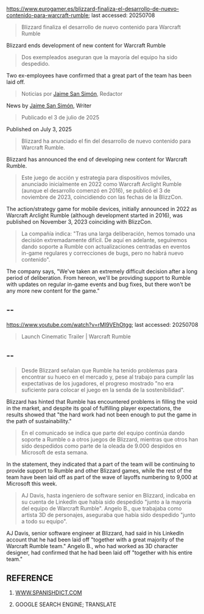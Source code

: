 https://www.eurogamer.es/blizzard-finaliza-el-desarrollo-de-nuevo-contenido-para-warcraft-rumble; last accessed: 20250708

> Blizzard finaliza el desarrollo de nuevo contenido para Warcraft Rumble

Blizzard ends development of new content for Warcraft Rumble

> Dos exempleados aseguran que la mayoría del equipo ha sido despedido.

Two ex-employees have confirmed that a great part of the team has been laid off.

> Noticias por [Jaime San Simón](https://www.eurogamer.es/authors/jaime-san-simon), Redactor

News by [Jaime San Simón](https://www.eurogamer.es/authors/jaime-san-simon), Writer

> Publicado el 3 de julio de 2025

Published on July 3, 2025

> Blizzard ha anunciado el fin del desarrollo de nuevo contenido para Warcraft Rumble.

Blizzard has announced the end of developing new content for Warcraft Rumble.

> Este juego de acción y estrategia para dispositivos móviles, anunciado inicialmente en 2022 como Warcraft Arclight Rumble (aunque el desarrollo comenzó en 2016), se publicó el 3 de noviembre de 2023, coincidiendo con las fechas de la BlizzCon.

The action/strategy game for mobile devices, initially announced in 2022 as Warcraft Arclight Rumble (although development started in 2016), was published on November 3, 2023 coinciding with BlizzCon.

> La compañía indica: "Tras una larga deliberación, hemos tomado una decisión extremadamente difícil. De aquí en adelante, seguiremos dando soporte a Rumble con actualizaciones centradas en eventos in-game regulares y correcciones de bugs, pero no habrá nuevo contenido". 

The company says, "We've taken an extremely difficult decision after a long period of deliberation. From hereon, we'll be providing support to Rumble with updates on regular in-game events and bug fixes, but there won't be any more new content for the game."

## --

https://www.youtube.com/watch?v=rMl9VEhOtgg; last accessed: 20250708

> Launch Cinematic Trailer | Warcraft Rumble 

## --

> Desde Blizzard señalan que Rumble ha tenido problemas para encontrar su hueco en el mercado y, pese al trabajo para cumplir las expectativas de los jugadores, el progreso mostrado "no era suficiente para colocar el juego en la senda de la sostenibilidad".

Blizzard has hinted that Rumble has encountered problems in filling the void in the market, and despite its goal of fulfilling player expectations, the results showed that "the hard work had not been enough to put the game in the path of sustainability."

> En el comunicado se indica que parte del equipo continúa dando soporte a Rumble o a otros juegos de Blizzard, mientras que otros han sido despedidos como parte de la oleada de 9.000 despidos en Microsoft de esta semana.

In the statement, they indicated that a part of the team will be continuing to provide support to Rumble and other Blizzard games, while the rest of the team have been laid off as part of the wave of layoffs numbering to 9,000 at Microsoft this week.

> AJ Davis, hasta ingeniero de software senior en Blizzard, indicaba en su cuenta de LinkedIn que había sido despedido "junto a la mayoría del equipo de Warcraft Rumble". Angelo B., que trabajaba como artista 3D de personajes, aseguraba que había sido despedido "junto a todo su equipo". 

AJ Davis, senior software engineer at Blizzard, had said in his LinkedIn account that he had been laid off "together with a great majority of the Warcraft Rumble team." Angelo B., who had worked as 3D character designer, had confirmed that he had been laid off "together with his entire team."

## REFERENCE

1) [WWW.SPANISHDICT.COM](https://www.spanishdict.com)

2) GOOGLE SEARCH ENGINE; TRANSLATE